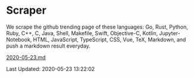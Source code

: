# Scraper

We scrape the github trending page of these languages: Go, Rust, Python, Ruby, C++, C, Java, Shell, Makefile, Swift, Objective-C, Kotlin, Jupyter-Notebook, HTML, JavaScript, TypeScript, CSS, Vue, TeX, Markdown, and push a markdown result everyday.

[2020-05-23.md](https://github.com/yangwenmai/Scraper/blob/master/2020-05-23.md)

Last Updated: 2020-05-23 13:22:02